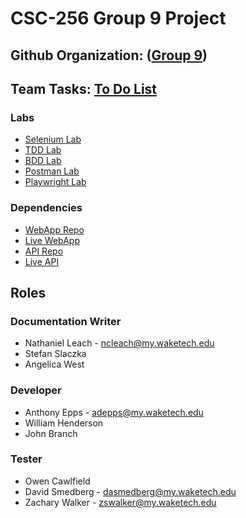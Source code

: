 # CSC-256 Group 9 Project
## Github Organization: ([Group 9](https://github.com/CSC-256-Group-Project-9))

## Team Tasks: [To Do List](https://github.com/orgs/CSC-256-Group-Project-9/projects/1)

### Labs
- [Selenium Lab](https://github.com/CSC-256-Group-Project-9/Group-9-Selenium-Lab)
- [TDD Lab](https://github.com/CSC-256-Group-Project-9/Group-9-TDD-Lab)
- [BDD Lab](https://github.com/CSC-256-Group-Project-9/Group_9_BDD_Lab)
- [Postman Lab](https://github.com/CSC-256-Group-Project-9/Group-9-Postman-Lab)
- [Playwright Lab](https://github.com/CSC-256-Group-Project-9/Group-9-Playwright-Lab)

### Dependencies
 - [WebApp Repo](https://github.com/CSC-256-Group-Project-9/group-9-webapp)
 - [Live WebApp](https://group-9-webapp-official.vercel.app/)
 - [API Repo](https://github.com/CSC-256-Group-Project-9/Group-9-API)
 - [Live API](https://group-9-api.vercel.app/)

## Roles

### Documentation Writer
 - Nathaniel Leach - ncleach@my.waketech.edu
 - Stefan Slaczka
 - Angelica West
### Developer
 - Anthony Epps - adepps@my.waketech.edu
 - William Henderson
 - John Branch
### Tester
 - Owen Cawlfield
 - David Smedberg - dasmedberg@my.waketech.edu
 - Zachary Walker - zswalker@my.waketech.edu
